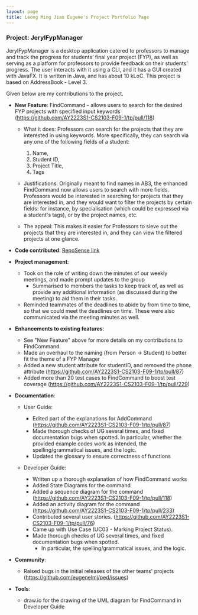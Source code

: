 ```yaml
---
layout: page
title: Leong Ming Jian Eugene's Project Portfolio Page
---
```


### Project: JerylFypManager

JerylFypManager is a desktop application catered to professors to manage and track the progress for students’ final
year project (FYP), as well as serving as a platform for professors to provide feedback on their students’ progress.
The user interacts with it using a CLI, and it has a GUI created with JavaFX. It is written in Java, and has about
10 kLoC. This project is based on AddressBook - Level 3.

Given below are my contributions to the project.

* **New Feature**:
FindCommand - allows users to search for the desired FYP projects with specified input keywords
  (https://github.com/AY2223S1-CS2103-F09-1/tp/pull/118)
  * What it does: Professors can search for the projects that they are interested in using keywords. More specifically,
  they can search via any one of the following fields of a student:
    1) Name,
    2) Student ID,
    3) Project Title,
    4) Tags

  * Justifications: Originally meant to find names in AB3, the enhanced FindCommand now allows users to search with more
  fields. Professors would be interested in searching for projects that they are interested in, and they
  would want to filter the projects by certain fields: for instance, by specialisation (which could be expressed via
  a student's tags), or by the project names, etc.

  * The appeal: This makes it easier for Professors to sieve out the projects that they are interested in, and they can
  view the filtered projects at one glance.

* **Code contributed**: [RepoSense link](https://nus-cs2103-ay2223s1.github.io/tp-dashboard/?search=eugenelmj&breakdown=true)

* **Project management**:
  * Took on the role of writing down the minutes of our weekly meetings, and made prompt updates to the group
    * Summarised to members the tasks to keep track of, as well as provide any additional information (as discussed
      during the meeting) to aid them in their tasks.
  * Reminded teammates of the deadlines to abide by from time to time, so that we could meet the
    deadlines on time. These were also communicated via the meeting minutes as well.

* **Enhancements to existing features**:
  * See "New Feature" above for more details on my contributions to FindCommand.
  * Made an overhaul to the naming (from Person -> Student) to better fit the theme of a FYP Manager
  * Added a new student attribute for studentID, and removed the phone attribute
    (https://github.com/AY2223S1-CS2103-F09-1/tp/pull/87)
  * Added more than 20 test cases to FindCommand to boost test coverage
    (https://github.com/AY2223S1-CS2103-F09-1/tp/pull/229)

* **Documentation**:
    * User Guide:
      * Edited part of the explanations for AddCommand (https://github.com/AY2223S1-CS2103-F09-1/tp/pull/87)
      * Made thorough checks of UG several times, and fixed documentation bugs when spotted.
        In particular, whether the provided example codes work as intended, the spelling/grammatical issues,
        and the logic.
      * Updated the glossary to ensure correctness of functions

    * Developer Guide:
      * Written up a thorough explanation of how FindCommand works
      * Added State Diagrams for the command
      * Added a sequence diagram for the command (https://github.com/AY2223S1-CS2103-F09-1/tp/pull/118)
      * Added an activity diagram for the command (https://github.com/AY2223S1-CS2103-F09-1/tp/pull/233)
      * Contributed several user stories. (https://github.com/AY2223S1-CS2103-F09-1/tp/pull/76)
      * Came up with Use Case (UC03 - Marking Project Status).
      * Made thorough checks of UG several times, and fixed documentation bugs when spotted.
        * In particular, the spelling/grammatical issues, and the logic.

* **Community**:
  * Raised bugs in the initial releases of the other teams' projects
    (https://github.com/eugenelmj/ped/issues)

* **Tools**:
  * draw.io for the drawing of the UML diagram for FindCommand in Developer Guide
